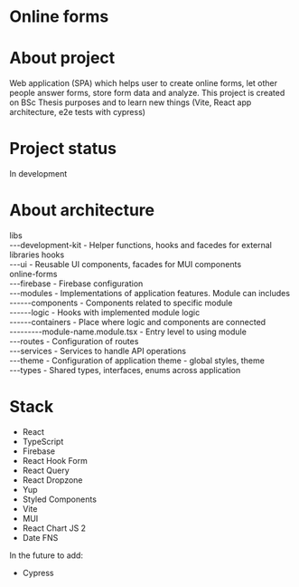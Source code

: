 # Online forms

# About project
Web application (SPA) which helps user to create online forms, let other people answer forms, store form data and analyze.
This project is created on BSc Thesis purposes and to learn new things (Vite, React app architecture, e2e tests with cypress)

# Project status
In development

# About architecture
libs\
---development-kit - Helper functions, hooks and facedes for external libraries hooks\
---ui - Reusable UI components, facades for MUI components\
online-forms\
---firebase - Firebase configuration\
---modules - Implementations of application features. Module can includes\
------components - Components related to specific module\
------logic - Hooks with implemented module logic\
------containers - Place where logic and components are connected\
---------module-name.module.tsx - Entry level to using module\
---routes - Configuration of routes\
---services - Services to handle API operations\
---theme - Configuration of application theme - global styles, theme\
---types - Shared types, interfaces, enums across application
   
# Stack
- React
- TypeScript
- Firebase
- React Hook Form
- React Query
- React Dropzone
- Yup
- Styled Components
- Vite
- MUI
- React Chart JS 2
- Date FNS

In the future to add:
- Cypress
